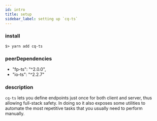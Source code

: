 ```yaml
---
id: intro
title: setup
sidebar_label: setting up `cq-ts`
---
```


### install

```
$> yarn add cq-ts
```

### peerDependencies

- "fp-ts": "^2.0.0",
- "io-ts": "^2.2.7"

### description

`cq-ts` lets you define endpoints just once for both client and server, thus allowing full-stack safety.
In doing so it also exposes some utilities to automate the most repetitive tasks that you usually need to perform manually.
